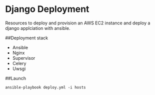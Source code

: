 # Django Deployment
Resources to deploy and provision an AWS EC2 instance and deploy a django applciation with ansible. 

##Deployment stack
- Ansible
- Nginx
- Supervisor
- Celery
- Uwsgi

##Launch
```
ansible-playbook deploy.yml -i hosts
```



